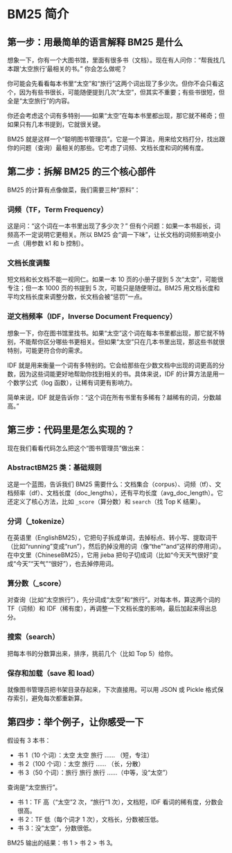 # BM25 简介

## 第一步：用最简单的语言解释 BM25 是什么

想象一下，你有一个大图书馆，里面有很多书（文档）。现在有人问你：“帮我找几本跟‘太空旅行’最相关的书。” 你会怎么做呢？

你可能会先看看每本书里“太空”和“旅行”这两个词出现了多少次。但你不会只看这个，因为有些书很长，可能随便提到几次“太空”，但其实不重要；有些书很短，但全是“太空旅行”的内容。

你还会考虑这个词有多特别——如果“太空”在每本书里都出现，那它就不稀奇；但如果只有几本书提到，它就很关键。

BM25 就是这样一个“聪明图书管理员”。它是一个算法，用来给文档打分，找出跟你的问题（查询）最相关的那些。它考虑了词频、文档长度和词的稀有度。

## 第二步：拆解 BM25 的三个核心部件

BM25 的计算有点像做菜，我们需要三种“原料”：

### 词频（TF，Term Frequency）

这是问：“这个词在一本书里出现了多少次？” 但有个问题：如果一本书超长，词频高不一定说明它更相关。所以 BM25 会“调一下味”，让长文档的词频影响变小一点（用参数 k1 和 b 控制）。

### 文档长度调整

短文档和长文档不能一视同仁。如果一本 10 页的小册子提到 5 次“太空”，可能很专注；但一本 1000 页的书提到 5 次，可能只是随便带过。BM25 用文档长度和平均文档长度来调整分数，长文档会被“惩罚”一点。

### 逆文档频率（IDF，Inverse Document Frequency）

想象一下，你在图书馆里找书。如果“太空”这个词在每本书里都出现，那它就不特别，不能帮你区分哪些书更相关。但如果“太空”只在几本书里出现，那这些书就很特别，可能更符合你的需求。

IDF 就是用来衡量一个词有多特别的。它会给那些在少数文档中出现的词更高的分数，因为这些词能更好地帮助你找到相关的书。具体来说，IDF 的计算方法是用一个数学公式（log 函数），让稀有词更有影响力。

简单来说，IDF 就是告诉你：“这个词在所有书里有多稀有？越稀有的词，分数越高。”

## 第三步：代码里是怎么实现的？

现在我们看看代码怎么把这个“图书管理员”做出来：

### AbstractBM25 类：基础规则

这是一个蓝图，告诉我们 BM25 需要什么：文档集合（corpus）、词频（tf）、文档频率（df）、文档长度（doc_lengths），还有平均长度（avg_doc_length）。它还定义了核心方法，比如 `_score`（算分数）和 `search`（找 Top K 结果）。

### 分词（_tokenize）

在英语里（EnglishBM25），它把句子拆成单词，去掉标点、转小写、提取词干（比如“running”变成“run”），然后扔掉没用的词（像“the”“and”这样的停用词）。在中文里（ChineseBM25），它用 jieba 把句子切成词（比如“今天天气很好”变成“今天”“天气”“很好”），也去掉停用词。

### 算分数（_score）

对查询（比如“太空旅行”），先分词成“太空”和“旅行”。对每本书，算这两个词的 TF（词频）和 IDF（稀有度），再调整一下文档长度的影响，最后加起来得出总分。

### 搜索（search）

把每本书的分数算出来，排序，挑前几个（比如 Top 5）给你。

### 保存和加载（save 和 load）

就像图书管理员把书架目录存起来，下次直接用。可以用 JSON 或 Pickle 格式保存索引，避免每次都重新算。

## 第四步：举个例子，让你感受一下

假设有 3 本书：

- 书 1（10 个词）：太空 太空 旅行 …… （短，专注）
- 书 2（100 个词）：太空 旅行 …… （长，分散）
- 书 3（50 个词）：旅行 旅行 旅行 ……（中等，没“太空”）

查询是“太空旅行”。

- 书 1：TF 高（“太空”2 次，“旅行”1 次），文档短，IDF 看词的稀有度，分数会很高。
- 书 2：TF 低（每个词才 1 次），文档长，分数被压低。
- 书 3：没“太空”，分数很低。

BM25 输出的结果：书 1 > 书 2 > 书 3。

